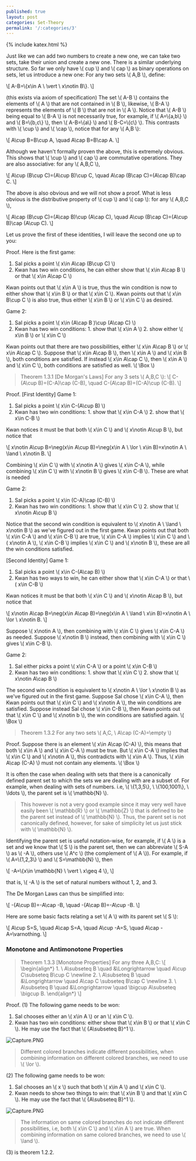 ```yaml
---
published: true
layout: post
categories: Set-Theory
permalink: '/:categories/3'
---
```

{% include katex.html %}

Just like we can add two numbers to create a new one, we can take two sets, take their union and create a new one. There is a similar underlying structure. So far we only have \\( cup \\) and \\( cap \\) as binary operations on sets, let us introduce a new one: For any two sets \\( A,B \\), define:

\\[ A-B=\\{x\in A \ \vert \ x\notin B\\}. \\]

(this exists via axiom of specification) The set \\( A-B \\) contains the elements of \\( A \\) that are not contained in \\( B \\), likewise, \\( B-A \\) represents the elements of \\( B \\) that are not in \\( A \\). Notice that \\( A-B \\) being equal to \\( B-A \\) is not necessarily true, for example, if \\( A=\\{a,b\\} \\) and \\( B=\\{b,c\\} \\), then \\( A-B=\\{a\\} \\) and \\( B-C=\\{c\\} \\). This contrasts with \\( \cup \\) and \\( \cap \\), notice that for any \\( A,B \\):

\\[ A\cup B=B\cup A, \quad A\cap B=B\cap A. \\]

Although we haven't formally proven the above, this is extremely obvious. This shows that \\( \cup \\) and \\( cap \\) are commutative operations. They are also associative: for any \\( A,B,C \\),

\\[ A\cup (B\cup C)=(A\cup B)\cup C, \quad A\cap (B\cap C)=(A\cap B)\cap C. \\]

The above is also obvious and we will not show a proof. What is less obvious is the distributive property of \\( cup \\) and \\( cap \\): for any \\( A,B,C \\),

\\[ A\cap (B\cup C)=(A\cap B)\cup (A\cap C), \quad A\cup (B\cap C)=(A\cup B)\cap (A\cup C). \\]

Let us prove the first of these identities, I will leave the second one up to you:

Proof. Here is the first game:

1. Sal picks a point \\( x\in A\cap (B\cup C) \\)
2. Kwan has two win conditions, he can either show that \\( x\in A\cap B \\) or that \\( x\in A\cap C \\)

Kwan points out that \\( x\in A \\) is true, thus the win condition is now to either show that \\( x\in B \\) or that \\( x\in C \\). Kwan points out that \\( x\in B\cup C \\) is also true, thus either \\( x\in B \\) or \\( x\in C \\) as desired.

Game 2:

1. Sal picks a point \\( x\in (A\cap B )\cup (A\cap C) \\)
2. Kwan has two win conditions: 1. show that \\( x\in A \\) 2. show either \\( x\in B \\) or \\( x\in C \\)

Kwan points out that there are two possibilities, either \\( x\in A\cap B \\) or \\( x\in A\cap C \\). Suppose that \\( x\in A\cap B \\), then \\( x\in A \\) and \\( x\in B \\), both conditions are satisfied. If instead \\( x\in A\cap C \\), then \\( x\in A \\) and \\( x\in C \\), both conditions are satisfied as well. \\( \Box \\)

> Theorem 1.3.1 [De Morgan's Laws] For any 3 sets \\( A,B,C \\):
\\[ C-(A\cup B)=(C-A)\cap (C-B), \quad C-(A\cap B)=(C-A)\cup (C-B). \\]

Proof. [First Identity] Game 1:

1. Sal picks a point \\( x\in C-(A\cup B) \\)
2. Kwan has two win conditions: 1. show that \\( x\in C-A \\) 2. show that \\( x\in C-B \\)

Kwan notices it must be that both \\( x\in C \\) and \\( x\notin A\cup B \\), but notice that

\\[ x\notin A\cup B=\neg(x\in A\cup B)=\neg(x\in A \ \lor \ x\in B)=x\notin A \ \land \ x\notin B. \\]

Combining \\( x\in C \\) with \\( x\notin A \\) gives \\( x\in C-A \\), while combining \\( x\in C \\) with \\( x\notin B \\) gives \\( x\in C-B \\). These are what is needed

Game 2: 

1. Sal picks a point \\( x\in (C-A)\cap (C-B) \\)
2. Kwan has two win conditions: 1. show that \\( x\in C \\) 2. show that \\( x\notin A\cup B \\)

Notice that the second win condition is equivalent to \\( x\notin A \ \land \ x\notin B \\) as we've figured out in the first game. Kwan points out that both \\( x\in C-A \\) and \\( x\in C-B \\) are true, \\( x\in C-A \\) implies \\( x\in C \\) and \\( x\notin A \\), \\( x\in C-B \\) implies \\( x\in C \\) and \\( x\notin B \\), these are all the win conditions satisfied.

[Second Identity] Game 1:

1. Sal picks a point \\( x\in C-(A\cap B) \\)
2. Kwan has two ways to win, he can either show that \\( x\in C-A \\) or that \\( x\in C-B \\)

Kwan notices it must be that both \\( x\in C \\) and \\( x\notin A\cap B \\), but notice that 

\\[ x\notin A\cap B=\neg(x\in A\cap B)=\neg(x\in A \ \land \ x\in B)=x\notin A \ \lor \ x\notin B. \\]

Suppose \\( x\notin A \\), then combining with \\( x\in C \\) gives \\( x\in C-A \\) as needed. Suppose \\( x\notin B \\) instead, then combining with \\( x\in C \\) gives \\( x\in C-B \\).

Game 2:

1. Sal either picks a point \\( x\in C-A \\) or a point \\( x\in C-B \\)
2. Kwan has two win conditions: 1. show that \\( x\in C \\) 2. show that \\( x\notin A\cap B \\)

The second win condition is equivalent to \\( x\notin A \ \lor \ x\notin B \\) as we've figured out in the first game. Suppose Sal chose \\( x\in C-A \\), then Kwan points out that \\( x\in C \\) and \\( x\notin A \\), the win conditions are satisfied. Suppose instead Sal chose \\( x\in C-B \\), then Kwan points out that \\( x\in C \\) and \\( x\notin b \\), the win conditions are satisfied again. \\( \Box \\)

> Theorem 1.3.2 For any two sets \\( A,C, \ A\cap (C-A)=\empty \\)

Proof. Suppose there is an element \\( x\in A\cap (C-A) \\), this means that both \\( x\in A \\) and \\( x\in C-A \\) must be true. But \\( x\in C-A \\) implies that \\( x\in C \\) and \\( x\notin A \\), this contradicts with \\( x\in A \\). Thus, \\( x\in A\cap (C-A) \\) must not contain any elements. \\( \Box \\)

It is often the case when dealing with sets that there is a canonically defined parent set to which the sets we are dealing with are a subset of. For example, when dealing with sets of numbers. i.e, \\( \\{1,3,5\\}, \ \\{100,1001\\}, \ \ldots \\), the parent set is \\( \mathbb{N} \\).

> This however is not a very good example since it may very well have easily been \\( \mathbb{R} \\) or \\( \mathbb{Z} \\) that is defined to be the parent set instead of \\( \mathbb{N} \\). Thus, the parent set is not canonically defined, however, for sake of simplicity let us just stick with \\( \mathbb{N} \\).

Identifying the parent set is useful notation-wise, for example, if \\( A \\) is a set and we know that \\( S \\) is the parent set, then we can abbreviate \\( S-A \\) as \\( -A \\), others use \\( A^c \\) (the complement of \\( A \\)). For example, if \\( A=\\{1,2,3\\} \\) and \\( S=\mathbb{N} \\), then

\\[ -A=\\{x\in \mathbb{N} \ \vert \ x\geq 4 \\}, \\]

that is, \\( -A \\) is the set of natural numbers without 1, 2, and 3.

The De Morgan Laws can thus be simplified into:

\\[ -(A\cup B)=-A\cap -B, \quad -(A\cap B)=-A\cup -B. \\]

Here are some basic facts relating a set \\( A \\) with its parent set \\( S \\):

\\[ A\cup S=S, \quad A\cap S=A, \quad A\cup -A=S, \quad A\cap -A=\varnothing. \\]

### Monotone and Antimonotone Properties

> Theorem 1.3.3 [Monotone Properties] For any three A,B,C:
\\[ \begin{align\*} 1. \ A\subseteq B \quad &\Longrightarrow \quad A\cup C\subseteq B\cup C \newline 2. \ A\subseteq B \quad &\Longrightarrow \quad A\cap C \subseteq B\cap C \newline 3. \ A\subseteq B \quad &\Longrightarrow \quad \bigcup A\subseteq \bigcup B. \end{align\*} \\]

Proof. (1) The following game needs to be won:

1. Sal chooses either an \\( x\in A \\) or an \\( x\in C \\).
2. Kwan has two win conditions: either show that \\( x\in B \\) or that \\( x\in C \\). He may use the fact that \\( {A\subseteq B}^1 \\).

![Capture.PNG](/MathBlog/assets/Capture6.PNG)

> Different colored branches indicate different possibilities, when combining information on different colored branches, we need to use \\( \lor \\).

(2) The following game needs to be won:

1. Sal chooses an \\( x \\) such that both \\( x\in A \\) and \\( x\in C \\).
2. Kwan needs to show two things to win: that \\( x\in B \\) and that \\( x\in C \\). He may use the fact that \\( {A\subseteq B}^1 \\).

![Capture.PNG](/MathBlog/assets/Capture7.PNG)

> The information on same colored branches do not indicate different possibilities, i.e, both \\( x\in C \\) and \\( x\in A \\) are true. When combining information on same colored branches, we need to use \\( \land \\).

(3) is theorem 1.2.2.
